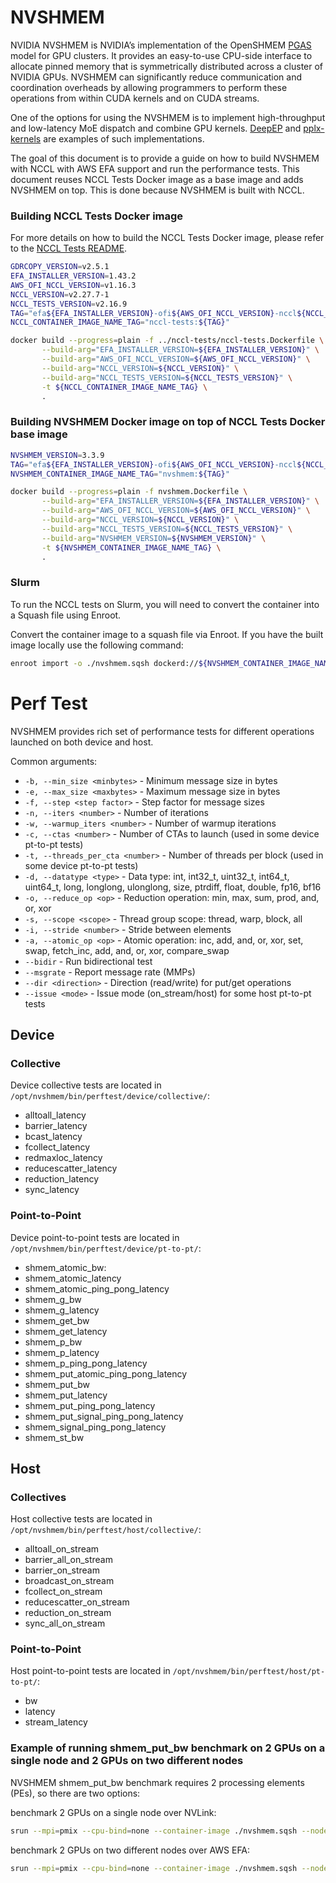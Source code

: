 # NVSHMEM

NVIDIA NVSHMEM is NVIDIA’s implementation of the OpenSHMEM [PGAS](https://en.wikipedia.org/wiki/Partitioned_global_address_space) model for GPU clusters. It provides an easy-to-use CPU-side interface to allocate pinned memory that is symmetrically distributed across a cluster of NVIDIA GPUs. NVSHMEM can significantly reduce communication and coordination overheads by allowing programmers to perform these operations from within CUDA kernels and on CUDA streams.

One of the options for using the NVSHMEM is to implement high-throughput and low-latency MoE dispatch and combine GPU kernels. [DeepEP](https://github.com/deepseek-ai/DeepEP) and [pplx-kernels](https://github.com/ppl-ai/pplx-kernels) are examples of such implementations.

The goal of this document is to provide a guide on how to build NVSHMEM with NCCL with AWS EFA support and run the performance tests. This document reuses NCCL Tests Docker image as a base image and adds NVSHMEM on top. This is done because NVSHMEM is built with NCCL. 

### Building NCCL Tests Docker image

For more details on how to build the NCCL Tests Docker image, please refer to the [NCCL Tests README](../nccl-tests/README.md).

```bash
GDRCOPY_VERSION=v2.5.1
EFA_INSTALLER_VERSION=1.43.2
AWS_OFI_NCCL_VERSION=v1.16.3
NCCL_VERSION=v2.27.7-1
NCCL_TESTS_VERSION=v2.16.9
TAG="efa${EFA_INSTALLER_VERSION}-ofi${AWS_OFI_NCCL_VERSION}-nccl${NCCL_VERSION}-tests${NCCL_TESTS_VERSION}"
NCCL_CONTAINER_IMAGE_NAME_TAG="nccl-tests:${TAG}"
```

```bash
docker build --progress=plain -f ../nccl-tests/nccl-tests.Dockerfile \
       --build-arg="EFA_INSTALLER_VERSION=${EFA_INSTALLER_VERSION}" \
       --build-arg="AWS_OFI_NCCL_VERSION=${AWS_OFI_NCCL_VERSION}" \
       --build-arg="NCCL_VERSION=${NCCL_VERSION}" \
       --build-arg="NCCL_TESTS_VERSION=${NCCL_TESTS_VERSION}" \
       -t ${NCCL_CONTAINER_IMAGE_NAME_TAG} \
       .
```

### Building NVSHMEM Docker image on top of NCCL Tests Docker base image

```bash
NVSHMEM_VERSION=3.3.9
TAG="efa${EFA_INSTALLER_VERSION}-ofi${AWS_OFI_NCCL_VERSION}-nccl${NCCL_VERSION}-tests${NCCL_TESTS_VERSION}-nvshmem${NVSHMEM_VERSION}"
NVSHMEM_CONTAINER_IMAGE_NAME_TAG="nvshmem:${TAG}"
```

```bash
docker build --progress=plain -f nvshmem.Dockerfile \
       --build-arg="EFA_INSTALLER_VERSION=${EFA_INSTALLER_VERSION}" \
       --build-arg="AWS_OFI_NCCL_VERSION=${AWS_OFI_NCCL_VERSION}" \
       --build-arg="NCCL_VERSION=${NCCL_VERSION}" \
       --build-arg="NCCL_TESTS_VERSION=${NCCL_TESTS_VERSION}" \
       --build-arg="NVSHMEM_VERSION=${NVSHMEM_VERSION}" \
       -t ${NVSHMEM_CONTAINER_IMAGE_NAME_TAG} \
       .
```

### Slurm

To run the NCCL tests on Slurm, you will need to convert the container into a Squash file using Enroot.

Convert the container image to a squash file via Enroot. If you have the built image locally use the following command:

```bash
enroot import -o ./nvshmem.sqsh dockerd://${NVSHMEM_CONTAINER_IMAGE_NAME_TAG}
```

# Perf Test

NVSHMEM provides rich set of performance tests for different operations launched on both device and host.

Common arguments:

* `-b, --min_size <minbytes>` - Minimum message size in bytes
* `-e, --max_size <maxbytes>` - Maximum message size in bytes  
* `-f, --step <step factor>` - Step factor for message sizes
* `-n, --iters <number>` - Number of iterations
* `-w, --warmup_iters <number>` - Number of warmup iterations
* `-c, --ctas <number>` - Number of CTAs to launch (used in some device pt-to-pt tests)
* `-t, --threads_per_cta <number>` - Number of threads per block (used in some device pt-to-pt tests)
* `-d, --datatype <type>` - Data type: int, int32_t, uint32_t, int64_t, uint64_t, long, longlong, ulonglong, size, ptrdiff, float, double, fp16, bf16
* `-o, --reduce_op <op>` - Reduction operation: min, max, sum, prod, and, or, xor
* `-s, --scope <scope>` - Thread group scope: thread, warp, block, all
* `-i, --stride <number>` - Stride between elements
* `-a, --atomic_op <op>` - Atomic operation: inc, add, and, or, xor, set, swap, fetch_inc, add, and, or, xor, compare_swap
* `--bidir` - Run bidirectional test
* `--msgrate` - Report message rate (MMPs) 
* `--dir <direction>` - Direction (read/write) for put/get operations
* `--issue <mode>` - Issue mode (on_stream/host) for some host pt-to-pt tests

## Device

### Collective

Device collective tests are located in `/opt/nvshmem/bin/perftest/device/collective/`:

- alltoall_latency
- barrier_latency
- bcast_latency
- fcollect_latency
- redmaxloc_latency
- reducescatter_latency
- reduction_latency
- sync_latency

### Point-to-Point

Device point-to-point tests are located in `/opt/nvshmem/bin/perftest/device/pt-to-pt/`:

- shmem_atomic_bw: 
- shmem_atomic_latency
- shmem_atomic_ping_pong_latency
- shmem_g_bw
- shmem_g_latency
- shmem_get_bw
- shmem_get_latency
- shmem_p_bw
- shmem_p_latency
- shmem_p_ping_pong_latency
- shmem_put_atomic_ping_pong_latency
- shmem_put_bw
- shmem_put_latency
- shmem_put_ping_pong_latency
- shmem_put_signal_ping_pong_latency
- shmem_signal_ping_pong_latency
- shmem_st_bw

## Host

### Collectives

Host collective tests are located in `/opt/nvshmem/bin/perftest/host/collective/`:

- alltoall_on_stream
- barrier_all_on_stream
- barrier_on_stream
- broadcast_on_stream
- fcollect_on_stream
- reducescatter_on_stream
- reduction_on_stream
- sync_all_on_stream

### Point-to-Point

Host point-to-point tests are located in `/opt/nvshmem/bin/perftest/host/pt-to-pt/`:

- bw
- latency     
- stream_latency

### Example of running shmem_put_bw benchmark on 2 GPUs on a single node and 2 GPUs on two different nodes

NVSHMEM shmem_put_bw benchmark requires 2 processing elements (PEs), so there are two options:

benchmark 2 GPUs on a single node over NVLink:

```bash
srun --mpi=pmix --cpu-bind=none --container-image ./nvshmem.sqsh --nodes=1 --ntasks-per-node=2 /opt/nvshmem/bin/perftest/device/pt-to-pt/shmem_put_bw
```

benchmark 2 GPUs on two different nodes over AWS EFA:

```bash
srun --mpi=pmix --cpu-bind=none --container-image ./nvshmem.sqsh --nodes=2 --ntasks-per-node=1 /opt/nvshmem/bin/perftest/device/pt-to-pt/shmem_put_bw
```
